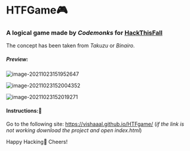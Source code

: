 # HTFGame🎮

### A logical game made by *Codemonks* for [HackThisFall](https://hackthisfall.tech)
The concept has been taken from *Takuzu* or *Binairo*.

##### Preview:

![image-20211023151952647](https://i.postimg.cc/TPJvkmRx/Screenshot-2021-10-23-152535.png)

![image-20211023152004352](https://i.postimg.cc/GpC1Jznz/Screenshot-2021-10-23-152448.png)

![image-20211023152019271](https://i.postimg.cc/7hWk3kqT/Screenshot-2021-10-23-152420.png)

#### Instructions:📜 

Go to the following site:
https://vishaaal.github.io/HTFgame/
(*if the link is not working download the project and open index.html*)


Happy Hacking🎉
Cheers!
